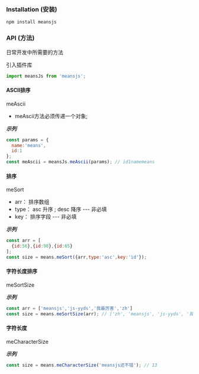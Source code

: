 
### Installation (安装)

```console
npm install meansjs
```

### API (方法)

日常开发中所需要的方法

引入插件库
```javascript
import meansJs from 'meansjs';
```

#### ASCII排序

meAscii

* meAscii方法必须传递一个对象;

***示列***
```javascript
const params = {
  name:'means',
  id:1
};
const meAscii = meansJs.meAscii(params); // id1namemeans
```

#### 排序

meSort

* arr： 排序数组
* type： asc 升序 ; desc 降序 --- 非必填
* key： 排序字段 --- 非必填

***示列***
```javascript
const arr = [
  {id:56},{id:98},{id:65}
];
const size = means.meSort({arr,type:'asc',key:'id'});
```

#### 字符长度排序

meSortSize

***示列***
```javascript
const arr = ['meansjs','js-yyds','我最厉害','zh']
const size = means.meSortSize(arr); // ['zh', 'meansjs', 'js-yyds', '我最厉害']
```

#### 字符长度

meCharacterSize

***示列***
```javascript
const size = means.meCharacterSize('meansjs还不错'); // 13
```

